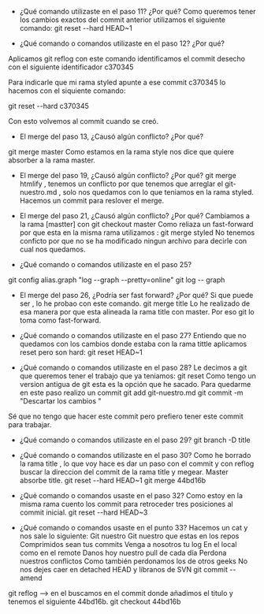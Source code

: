 - ¿Qué comando utilizaste en el paso 11? ¿Por qué?
Como queremos tener los cambios exactos del commit anterior utilizamos el siguiente comando:
 git reset --hard  HEAD~1


- ¿Qué comando o comandos utilizaste en el paso 12? ¿Por qué?

Aplicamos git reflog con este comando identificamos el commit desecho con el siguiente identificador c370345

Para indicarle que mi rama styled apunte a ese commit c370345 lo hacemos con el siquiente comando:

git reset --hard c370345

Con esto volvemos al commit cuando se creó.

- El merge del paso 13, ¿Causó algún conflicto? ¿Por qué?
 
 git merge master
 Como estamos en la rama style nos dice que quiere absorber a la rama master.

- El merge del paso 19, ¿Causó algún conflicto? ¿Por qué?
git merge htmlify , tenemos un conflicto por que tenemos que arreglar el git-nuestro.md , solo nos quedamos con lo que teniamos en la rama styled. Hacemos un commit  para reslover el merge.

- El merge del paso 21, ¿Causó algún conflicto? ¿Por qué?
Cambiamos a la rama [mastter] con git checkout master
Como reliaza un fast-forward por que esta en la misma rama utilizamos : git merge styled
No tenemos conficto por que no se ha modificado ningun archivo para decirle con cual nos quedamos.

- ¿Qué comando o comandos utilizaste en el paso 25?

git config alias.graph "log --graph --pretty=online"
git log  -- graph

- El merge del paso 26, ¿Podría ser fast forward? ¿Por qué?
Si que puede ser , lo he probao con este comando.
git merge title
Lo he realizado de esa manera por que esta alineada la rama title con master. Por eso git lo toma como fast-forward.

- ¿Qué comando o comandos utilizaste en el paso 27?
Entiendo que no quedamos con los cambios donde estaba con la rama tittle aplicamos reset pero son hard:
git reset HEAD~1


- ¿Qué comando o comandos utilizaste en el paso 28?
Le decimos a git que queremos tener el trabajo que ya teniamos:
git reset <file>
Como tengo un version antigua de git esta es la opción que he sacado.
Para quedarme en este paso realizo un commit
git add git-nuestro.md
git commit -m "Descartar los cambios "

Sé que no tengo que hacer este commit pero prefiero tener este commit para trabajar.

- ¿Qué comando o comandos utilizaste en el paso 29?
git branch -D title


- ¿Qué comando o comandos utilizaste en el paso 30?
Como he borrado la rama title , lo que voy hace es dar un paso con el commit  y con reflog buscar la direccion del commit de la rama title y megear. Master absorbe title.
git reset --hard HEAD~1
git merge 44bd16b


- ¿Qué comando o comandos usaste en el paso 32?
Como estoy en la misma rama cuento los commit para retroceder tres posiciones al commit inicial.
git reset --hard HEAD~3

- ¿Qué comando o comandos usaste en el punto 33?
Hacemos un cat y nos sale lo siguiente:
		Git nuestro
		Git nuestro que estas en los repos Comprimidos sean tus commits
		Venga a nosotros tu log
		En el local como en el remote
		Danos hoy nuestro pull de cada día
		Perdona nuestros conflictos
		Como también perdonamos los de otros geeks No nos dejes caer en detached HEAD
		y líbranos de SVN
		git commit --amend

git reflog --> en el buscamos en el commit donde añadimos el titulo y tenemos el siguiente 44bd16b.
git checkout 44bd16b





